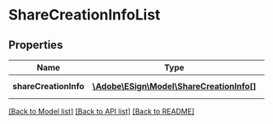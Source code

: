 # ShareCreationInfoList

## Properties
Name | Type | Description | Notes
------------ | ------------- | ------------- | -------------
**shareCreationInfo** | [**\Adobe\ESign\Model\ShareCreationInfo[]**](ShareCreationInfo.md) | List of ShareCreationInfo | [optional] 

[[Back to Model list]](../README.md#documentation-for-models) [[Back to API list]](../README.md#documentation-for-api-endpoints) [[Back to README]](../README.md)



